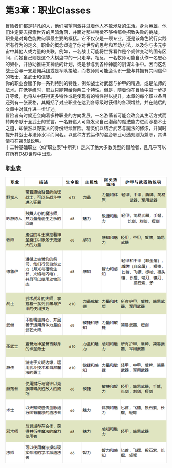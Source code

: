 # 第3章：职业Classes

&#x20;   冒险者们都是非凡的人，他们渴望刺激并过着他人不敢涉及的生活。身为英雄，他们注定要去探索世界的黑暗角落，并面对那些稍微不够格都会招致失败的挑战。\
&#x20;   职业是对角色能做何事最主要的概括。它不仅仅是一项专业，还是该角色躬行实践所有行为的定义。职业的概念塑造了你对世界的思考和互动方法，以及你与多元宇宙中其他人或力量的关联。例如，一名战士可能将世界看作是个规律变动的固有区间，而她自己则是这个大棋盘中的一只走卒。相反，一名牧师可能自认作一名忠心的奴仆，并协助推进某神祇的计划，或是参与到各种神能的阴谋斗争中。因而这名战士会与一支雇佣兵团或是军队接触，而牧师则可能会认识一些与其拥有共同信仰的教士、圣武士和信徒。\
&#x20;   你的职业会赋予你一系列特别的特性，例如战士对武器与护甲的精通，或是法师的法术。在低等级时，职业只能带给你两三个特性。但是，随着你在冒险中进一步提升等级，也将从中获得更多特性或是使现有的特性得以提升。本章的每个职业条目还列有一张表格，其概括了对应职业在达到各等级时获得的各项增益，并在随后的文章中对其作进一步详述。\
&#x20;   冒险者有时候还会向着多种职业的方向发展。一名游荡者可能会改变其生活方式而转向奉献于圣武士的誓言。一名野蛮人可能发现自己潜藏的魔法能力进而涉猎术士之道，却依然以野蛮人的身份继续冒险。精灵们以结合武艺与魔法的修炼，并同时提升其战士与法师水平而闻名。以这种方式运作的混合职业可选规则为兼职，其详情将在第6章说明。\
&#x20;   十二种基础职业（如“职业表”中所列）定义了绝大多数类型的冒险者，且几乎可以在所有D\&D世界中出现。

### 职业表

![职业表](<../../.gitbook/assets/image (26).png>)
